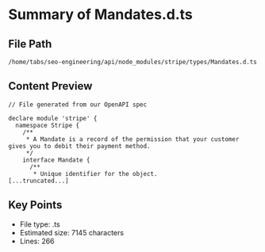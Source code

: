 # Summary of Mandates.d.ts
  
## File Path
`/home/tabs/seo-engineering/api/node_modules/stripe/types/Mandates.d.ts`

## Content Preview
```
// File generated from our OpenAPI spec

declare module 'stripe' {
  namespace Stripe {
    /**
     * A Mandate is a record of the permission that your customer gives you to debit their payment method.
     */
    interface Mandate {
      /**
       * Unique identifier for the object.
[...truncated...]
```

## Key Points
- File type: .ts
- Estimated size: 7145 characters
- Lines: 266

